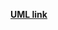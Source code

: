 [__UML link__](https://www.draw.io/?lightbox=1&highlight=0000ff&edit=_blank&layers=1&nav=1&title=OpenshiftPool.html#R7V1tc6O2Fv41nsnuTDIIAbY%2Frp3kbmd2bzPNdtp%2ByshGtpli5ALOS399JSRhkISNHcTu7SUfdoMEQtJ5dM6jc47ICM63r%2F9J0W7zlYQ4HrlO%2BDqCtyPXhX7g0%2F9YyRsvAcFElKzTKBRlh4LH6G8sCh1Ruo9CnNVuzAmJ82hXL1ySJMHLvFaG0pS81G9bkbj%2B1h1aY63gcYlivfS3KMw3onTiOIeKzzhab%2BSrfVmzQMs%2F1ynZJ%2BKFIxfe399P72a8eotkY%2BL%2BbINC8lIpgncjOE8Jyflv29c5jtnsynnjz9031JYdT3GSt3kgcNDKnfrIX6wC14eL6zFv4RnFezEZjzkd02wfxSFORafzNzlT2Uu0jVFCr2YrkuSPogbQaxRH64T%2BvqRdoU%2FC2TNO84hO8idRkZMdLV1uaMtf0BvZsw5n7GXyarYhafQ3bRbFok1aneYCL25Qu6PoJi12aGmKM3rPg5wFoBR9Ra%2B1G7%2BgLBcFSxLHaJdFi3IYW5Suo2RG8pxsxU1y0PdRHM9JTNJiLuCq%2BKH1YgrpcPFro1xAKW26jjDZ4jx9o7fIB8bgRqwZsYh8H%2FLrlwMioVwwmyoYJbaQWAXrsvUDEOgvAgstcTHVcKFhIY4KHGR5Sv4s1w2bwlVlnhJS3CTBEeNVboDGNgrDuGhsh5ZRsv7GoHJ7DQ4lX4oHb%2BGh5BcxBawoJTnKERcik1iMFjh%2BIFmUR4S1n%2FJ7ZzsSJXkxTf5s5N8WJWk%2BJwkdBIoKUWEKjhfMANJOruYVpQtaiJWiuJVUJxZkKt9TEeo1vXxaphjl%2BCkkWzoH2VXGV9YnWlUssg8j1mnWSzgr7qf6H7e8f%2BTOmN4uXnCVoC3m99HpHrlz1lc68yhZ4idWl5WVHz9U2tOa4%2B8%2F8V4FrFSEeQlWBZzn45Wrsjo0PR2arIjQZ1dxofM3FOU4McC1DssZFdPcoeqAApROkj8Dh%2BvvglnotcRsYAO0DRZqME09mSbXmyimaeLrSgwEBkAENiwTmBhME1MLinoZdMFlugCcbcCMsnetKIOBllgSq%2B%2B2E6sNXiL7X5NqgLZsXcV8xNUrzibKsnXtjnVuWvGbfCv1tirjhVCnM5yEn9hekpaRXbE0Q5RtcCieo9VC20%2BKKzro35lY6VoUl38IKfO341Dbcyoal25yqULH5wosxTHKo%2Bd64yZ5iEcfGLgO6hy6U0WdB2NYbyQj%2B3SJxXPVzaTSlL5pmXjjelN8hFpTBUTKMV2IGtdMDH4SlHIgCH0RBN9TYACctlbCCkNwYQNDWP0VJhWGMNCCM%2BwHX24%2FJi1wvYEW2BHrd6UFJqKvSLVitMMIbUkSfttECTfXTOVpxttlC65CB%2FBrlHM77vmBuC4M%2BY0Dobh%2BwGlEh8MMw5kGnlvSEwbsOAuYmuVjEsg7mYEL1Y0ecCaKfm5LDaA7uQFgeviptTv13P5ogr5l%2BJnSu2wTrfJ5vM%2BoWAdnd7%2BEIYBBC2e35%2Ffm7IamDchgP1rZjwb91EwLjHK1YT%2BgvkG4Hs3d0SfnKd0nT7sUPxXu5zi%2BWnJFwLmhqh64p5pOTFZMr6CPda%2F4oVm9yfPbk27uXUzeLmioYRSObKm9ez4hIX7K33bSNf9fev2NXn4889VmB%2F7RWR%2B8%2BbbWpMGdb16TNqg61Ekd0MSru2KqjK3kcsCVVtPMAasGFXiyQNBCJilG4aRVp1LYkDVJUHx3KD2FnIPzSNLIGoUsXUO%2Fl32XfqIb17%2BYSY59x19MV57nOYsJCv2WTLLBnySAdQ1qFhl2QilBoHqIAIAXU8rTbVnkkVDnkb9mupNJh66C15pT0bQRaY2gywHUaCqPA8gZGQFkYStiwI3jjDvDjdaWRdx4etD9%2F8%2B5rWushh3CO3Ez0XATjC%2BETRsINsCGzjR6q9wmCEHXwNLp7WeKnXkcYdGdYS%2FbQ%2BJWoIZToAxSnvKZSR7WKb%2FyBlfopbTZ68bDbWMr6%2BlJMHTsq2h9zBh0ge6pV1eBhr0DMKUCjY%2Bo7stnQd872KFg3OxJEnbEIh6m%2Bd0UTKrzoxTMa%2BDwVihYXfRTR1FX7fnXiYZskq%2B%2BSDvfzlUh0xEsxm1Q0aC4BlSYyafu7f2KErTGWyqZu%2BR54E49cSffsKOX2X0V7LrQFAjoInNA35ZoyOAJz1GqOEcHf2Sz0M3r7RxeZZR4F5kDWtdMmSIDW36%2FUA15A0ahdkCWtZ6ZdkCzYjj55uqDOUO4EgYxBWKKcIXhXEOMUWoof0mjHD9RfOAr9o8hsLKk6ryY28boD2%2FjDW3jpjZCigVeFEbLfIiXWIKyNDQnLZJjwyIFGpj%2FTeESyaENzu53%2BR6PUmpJMY46KI8zF0vBEmWz7V6amKuSa70li%2Bxad1U8EBJzhq0zp4FbW%2FJLQhDUMOBPgabHPKc3Zt10aOdJJAFkg806y2adfUjHKGsrnHo4o2NHqAZObRSqDU5tODrM1y%2B1IuUSvtpnMpvn1ww3ZQN9bCDeshmlFXOm0Yn0pCYOX77jVOrRoIs6g62BP5vtjhX%2BDHSXDkfVwEP64SHO2KlzUcfTXXzWzgbpeGg6G8S0znCCuJv9dEM84jscFdL7NsTHLYm1x6NCetcMnJOlZM9wst%2FiFBWzRQtmLJeqyLNasPUts6t4iSyQLEJW0N4stJsrjyvo6TgCD%2Fy6%2FoRA38cZQ%2FC%2BlQCJHjvTs70H09qLaR0Hbg0ZE1PszMi0QAeZR41JyGd8l4PVkpekTvcr9YMBvkxTNwHnSMTNhBPfCkyGkJslsU4MgYq%2B%2FAPGE9jSP8C26dlV9ZNe8hsNH4fl3gMuWpoFK3zbcPxWk24lfiUEWI1fnQw6tUjb6%2BzkRKN%2F4Xi2u2cW0DsDRuUx6nJrPVXWdtuA0URN61KP2Z6d6d4Q4gIeULosvAGNafj6E%2BDEE46vehzOfWJaf4D%2BwgfaWYwM6u5UATx1bRTss6JsKiujbbC1MFmz8kO1JjZa8HIR%2BT0oYPG5XfH2UfkR27P1U8N5RCWY2no1XJ7to%2B9eiq3FJbMuDf%2F%2F7LT3N%2Bu%2BNuu3xdHmrfGgygbt2K%2F7bXyfFjuH2csmyvEjNc6s%2FCVFu7pEpF2jW2VWIS2a57c1qKc8mPUcRW%2Bif6sAOOPAYFCnvo3p1APs%2F6aUEP38Y0eW2pD10XAOsue0D0%2BxPoHMWj%2F7yFr5VVbZkqu0ZDHtw3DO8RGnz4M%2FqL9QiwfrKR%2FAc1uGWro4iqYjwuQQGnb6bUy313DUuv%2BjaHrX9J1%2BT4ewOrIDUlEdT%2F%2Fr9ax7XWtPnAt3cWA8PtGSTf2vszwZLNnVoBH8tWd%2F7UIoSe4Ucnav9N9Cxg4vvy40PavzKnXMD3Qt9ACrE3aibFMN00SVgsYj9z%2BxNlaMXR49dV8Gg6JjwSAlllR%2BWqw5lETLdmrZJmVTJv9OihwdaB7oRVPMFWk5x3rb7N6YrNfSQf%2BF%2F9447B98KJUE%2F8bu2nt75RSB4e2K%2BjTzHsUCVpyTq4KS1zaUrri%2BR9soZgrhM46fMWu1rnA7YB7edKwc5HLlF%2F%2BqCnNqjEXZCFN6etr83WtOLZCeZloxVIuYMDpYtVTBqPopScUVcMhVH2nuxa7NWJuDoQ06uRcrBifqWT44VSTb1oz53smmbNoxPVPZJnQMnmnr0JG7wh8FO4E3vgHB4WdcE77vQlPt%2BS5u98hLoFN%2BkrIPjOlBEXZGQgPY5b6waVB1hfleR3q%2BHiWQl1VIjIHBEQagd%2F4Gk14e%2Fi4an%2FXDn5%2BDd%2F8A)
